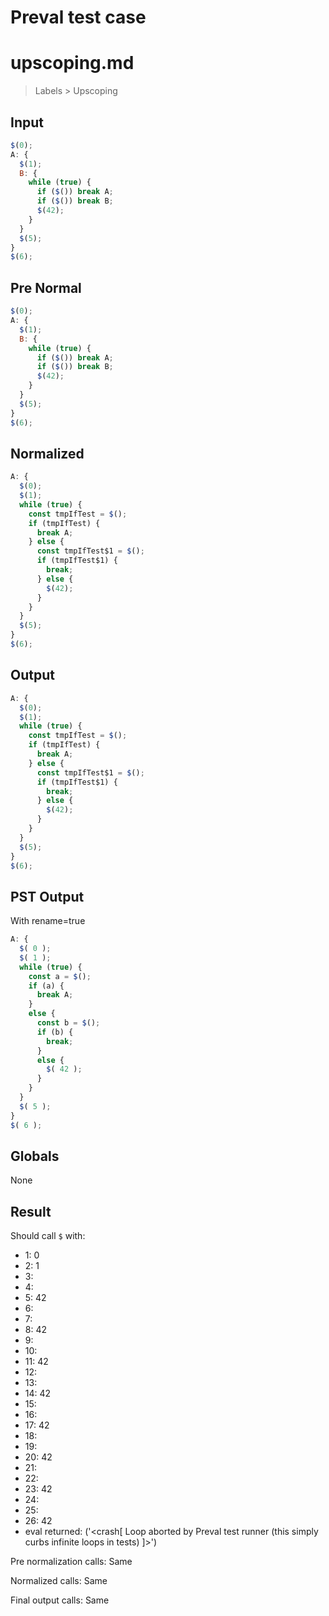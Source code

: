 # Preval test case

# upscoping.md

> Labels > Upscoping
>
>

## Input

`````js filename=intro
$(0);
A: {
  $(1);
  B: {
    while (true) {
      if ($()) break A;
      if ($()) break B;
      $(42);
    }
  }
  $(5);
}
$(6);
`````

## Pre Normal


`````js filename=intro
$(0);
A: {
  $(1);
  B: {
    while (true) {
      if ($()) break A;
      if ($()) break B;
      $(42);
    }
  }
  $(5);
}
$(6);
`````

## Normalized


`````js filename=intro
A: {
  $(0);
  $(1);
  while (true) {
    const tmpIfTest = $();
    if (tmpIfTest) {
      break A;
    } else {
      const tmpIfTest$1 = $();
      if (tmpIfTest$1) {
        break;
      } else {
        $(42);
      }
    }
  }
  $(5);
}
$(6);
`````

## Output


`````js filename=intro
A: {
  $(0);
  $(1);
  while (true) {
    const tmpIfTest = $();
    if (tmpIfTest) {
      break A;
    } else {
      const tmpIfTest$1 = $();
      if (tmpIfTest$1) {
        break;
      } else {
        $(42);
      }
    }
  }
  $(5);
}
$(6);
`````

## PST Output

With rename=true

`````js filename=intro
A: {
  $( 0 );
  $( 1 );
  while (true) {
    const a = $();
    if (a) {
      break A;
    }
    else {
      const b = $();
      if (b) {
        break;
      }
      else {
        $( 42 );
      }
    }
  }
  $( 5 );
}
$( 6 );
`````

## Globals

None

## Result

Should call `$` with:
 - 1: 0
 - 2: 1
 - 3: 
 - 4: 
 - 5: 42
 - 6: 
 - 7: 
 - 8: 42
 - 9: 
 - 10: 
 - 11: 42
 - 12: 
 - 13: 
 - 14: 42
 - 15: 
 - 16: 
 - 17: 42
 - 18: 
 - 19: 
 - 20: 42
 - 21: 
 - 22: 
 - 23: 42
 - 24: 
 - 25: 
 - 26: 42
 - eval returned: ('<crash[ Loop aborted by Preval test runner (this simply curbs infinite loops in tests) ]>')

Pre normalization calls: Same

Normalized calls: Same

Final output calls: Same
